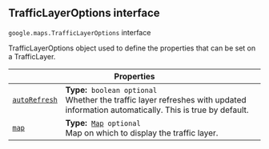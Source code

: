
<devsite-heading text=" TrafficLayerOptions interface" for="TrafficLayerOptions" level="h2" link="" toc="" back-to-top=""><h2 id="TrafficLayerOptions" is-upgraded="">TrafficLayerOptions interface</h2></devsite-heading>
<p>
<code translate="no" dir="ltr"><span itemprop="path">google.maps</span>.<span itemprop="name">TrafficLayerOptions</span></code>
interface
</p>
<p>TrafficLayerOptions object used to define the properties that can be set on a TrafficLayer.</p>
<div class="devsite-table-wrapper"><table class="properties responsive" summary="interface TrafficLayerOptions - Properties">
<thead>
<tr><th colspan="2">Properties</th>
</tr></thead>
<tbody>
<tr id="TrafficLayerOptions.autoRefresh">
<td itemprop="property"><code translate="no" dir="ltr"><a class="secret-link" href="#TrafficLayerOptions.autoRefresh"><span>autoRefresh</span></a></code></td>
<td><div><strong>Type:</strong>&nbsp; <code translate="no" dir="ltr">boolean <span class="optional-type-annotation">optional</span></code></div>
<div class="desc">Whether the traffic layer refreshes with updated information automatically. This is true by default.</div></td>
</tr>
<tr id="TrafficLayerOptions.map">
<td itemprop="property"><code translate="no" dir="ltr"><a class="secret-link" href="#TrafficLayerOptions.map"><span>map</span></a></code></td>
<td><div><strong>Type:</strong>&nbsp; <code translate="no" dir="ltr"><a href="Map.md">Map</a> <span class="optional-type-annotation">optional</span></code></div>
<div class="desc">Map on which to display the traffic layer.</div></td>
</tr>
</tbody>
</table></div>
